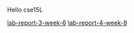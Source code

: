 Hello cse15L


[lab-report-3-week-6](https://kyy006.github.io/cse15l-lab-reports/lab-report-3-week-6.html)
[lab-report-4-week-8](https://kyy006.github.io/cse15l-lab-reports/lab-report-4-week-8.html)

